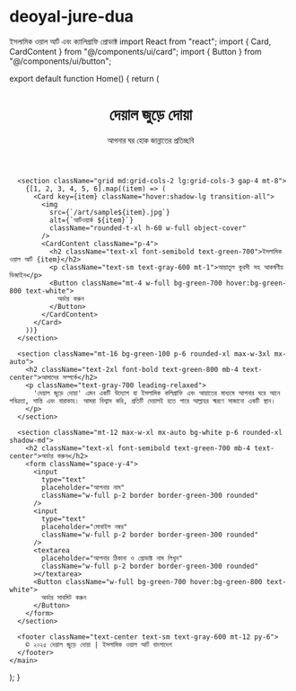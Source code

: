 # deoyal-jure-dua
ইসলামিক ওয়াল আর্ট এবং ক্যালিগ্রাফি প্রোডাক্ট
import React from "react";
import { Card, CardContent } from "@/components/ui/card";
import { Button } from "@/components/ui/button";

export default function Home() {
  return (
    <main className="min-h-screen bg-gradient-to-b from-white to-green-50 p-4">
      <header className="text-center py-6">
        <h1 className="text-3xl md:text-5xl font-bold text-green-800">দেয়াল জুড়ে দোয়া</h1>
        <p className="text-green-600 mt-2 text-lg">আপনার ঘর হোক জান্নাতের প্রতিচ্ছবি</p>
      </header>

      <section className="grid md:grid-cols-2 lg:grid-cols-3 gap-4 mt-8">
        {[1, 2, 3, 4, 5, 6].map((item) => (
          <Card key={item} className="hover:shadow-lg transition-all">
            <img
              src={`/art/sample${item}.jpg`}
              alt={`আর্টওয়ার্ক ${item}`}
              className="rounded-t-xl h-60 w-full object-cover"
            />
            <CardContent className="p-4">
              <h2 className="text-xl font-semibold text-green-700">ইসলামিক ওয়াল আর্ট {item}</h2>
              <p className="text-sm text-gray-600 mt-1">আয়াতুল কুরসী সহ আকর্ষণীয় ডিজাইন</p>
              <Button className="mt-4 w-full bg-green-700 hover:bg-green-800 text-white">
                অর্ডার করুন
              </Button>
            </CardContent>
          </Card>
        ))}
      </section>

      <section className="mt-16 bg-green-100 p-6 rounded-xl max-w-3xl mx-auto">
        <h2 className="text-2xl font-bold text-green-800 mb-4 text-center">আমাদের সম্পর্কে</h2>
        <p className="text-gray-700 leading-relaxed">
          'দেয়াল জুড়ে দোয়া' এমন একটি উদ্যোগ যা ইসলামিক কলিগ্রাফি এবং আয়াতের মাধ্যমে আপনার ঘরে আনে পবিত্রতা, শান্তি এবং বারাকাহ। আমরা বিশ্বাস করি, প্রতিটি দেয়ালই হতে পারে আল্লাহর স্মরণে সাজানো একটি স্থান।
        </p>
      </section>

      <section className="mt-12 max-w-xl mx-auto bg-white p-6 rounded-xl shadow-md">
        <h2 className="text-xl font-semibold text-green-700 mb-4 text-center">অর্ডার করুন</h2>
        <form className="space-y-4">
          <input
            type="text"
            placeholder="আপনার নাম"
            className="w-full p-2 border border-green-300 rounded"
          />
          <input
            type="text"
            placeholder="মোবাইল নম্বর"
            className="w-full p-2 border border-green-300 rounded"
          />
          <textarea
            placeholder="আপনার ঠিকানা ও প্রোডাক্ট নাম লিখুন"
            className="w-full p-2 border border-green-300 rounded"
          ></textarea>
          <Button className="w-full bg-green-700 hover:bg-green-800 text-white">
            অর্ডার সাবমিট করুন
          </Button>
        </form>
      </section>

      <footer className="text-center text-sm text-gray-600 mt-12 py-6">
        © ২০২৫ দেয়াল জুড়ে দোয়া | ইসলামিক ওয়াল আর্ট বাংলাদেশ
      </footer>
    </main>
  );
}

